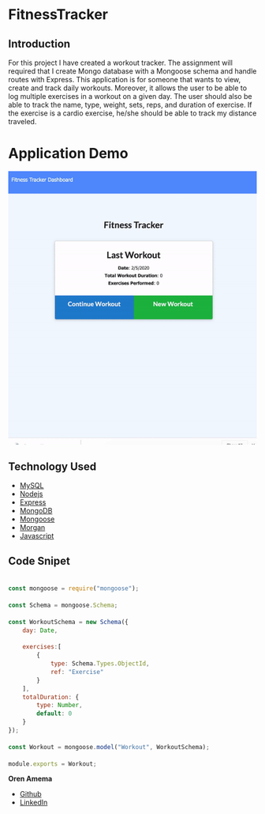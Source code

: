 # FitnessTracker

## Introduction

For this project I have created a workout tracker. The assignment will required that I create Mongo database with a Mongoose schema and handle routes with Express. This application is for someone that wants to view, create and track daily workouts. Moreover, it allows the user to be able to log multiple exercises in a workout on a given day. The user should also be able to track the name, type, weight, sets, reps, and duration of exercise. If the exercise is a cardio exercise, he/she should be able to track my distance traveled.

# Application Demo

![alt text](https://github.com/orenamema/FitnessTracker/raw/master/public/images/workout.gif)

## Technology Used

* [MySQL](https://www.npmjs.com/package/mysql)
* [Nodejs](https://nodejs.org/en/)
* [Express](https://www.npmjs.com/package/express)
* [MongoDB](https://www.mongodb.com/)
* [Mongoose](https://www.npmjs.com/package/mongoose)
* [Morgan](https://www.npmjs.com/package/mongoose-morgan)
* [Javascript](https://www.w3schools.com/js)

## Code Snipet

````Javascript

const mongoose = require("mongoose");

const Schema = mongoose.Schema;

const WorkoutSchema = new Schema({
    day: Date,

    exercises:[
        {
            type: Schema.Types.ObjectId,
            ref: "Exercise"
        }
    ],
    totalDuration: {
        type: Number,
        default: 0
    }
});

const Workout = mongoose.model("Workout", WorkoutSchema);

module.exports = Workout;

````

**Oren Amema**
* [Github](https://github.com/orenamema)
* [LinkedIn](https://www.linkedin.com/in/oren-amematekpo-b7a12b13)
